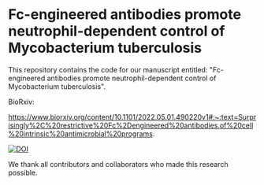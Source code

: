 # Fc-engineered antibodies promote neutrophil-dependent control of Mycobacterium tuberculosis







This repository contains the code for our manuscript entitled: "Fc-engineered antibodies promote neutrophil-dependent control of Mycobacterium tuberculosis".






BioRxiv: 

https://www.biorxiv.org/content/10.1101/2022.05.01.490220v1#:~:text=Surprisingly%2C%20restrictive%20Fc%2Dengineered%20antibodies,of%20cell%20intrinsic%20antimicrobial%20programs.




[![DOI](https://zenodo.org/badge/DOI/10.5281/zenodo.11282075.svg)](https://doi.org/10.5281/zenodo.11282075)




We thank all contributors and collaborators who made this research possible.
